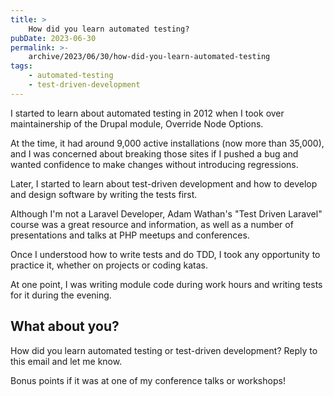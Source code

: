 ```yaml
---
title: >
    How did you learn automated testing?
pubDate: 2023-06-30
permalink: >-
    archive/2023/06/30/how-did-you-learn-automated-testing
tags:
    - automated-testing
    - test-driven-development
---
```


I started to learn about automated testing in 2012 when I took over maintainership of the Drupal module, Override Node Options.

At the time, it had around 9,000 active installations (now more than 35,000), and I was concerned about breaking those sites if I pushed a bug and wanted confidence to make changes without introducing regressions.

Later, I started to learn about test-driven development and how to develop and design software by writing the tests first.

Although I'm not a Laravel Developer, Adam Wathan's "Test Driven Laravel" course was a great resource and information, as well as a number of presentations and talks at PHP meetups and conferences.

Once I understood how to write tests and do TDD, I took any opportunity to practice it, whether on projects or coding katas.

At one point, I was writing module code during work hours and writing tests for it during the evening.

## What about you?

How did you learn automated testing or test-driven development? Reply to this email and let me know.

Bonus points if it was at one of my conference talks or workshops!
